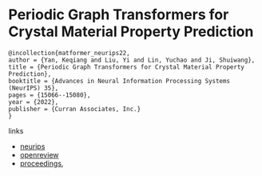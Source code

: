 # Periodic Graph Transformers for Crystal Material Property Prediction

```
@incollection{matformer_neurips22,
author = {Yan, Keqiang and Liu, Yi and Lin, Yuchao and Ji, Shuiwang},
title = {Periodic Graph Transformers for Crystal Material Property Prediction},
booktitle = {Advances in Neural Information Processing Systems (NeurIPS) 35},
pages = {15066--15080},
year = {2022},
publisher = {Curran Associates, Inc.}
}
```

links
- [neurips](https://nips.cc/Conferences/2022/Schedule?showEvent=54861)
- [openreview](https://openreview.net/forum?id=pqCT3L-BU9T)
- [proceedings](https://papers.nips.cc//paper_files/paper/2022/hash/6145c70a4a4bf353a31ac5496a72a72d-Abstract-Conference.html),
